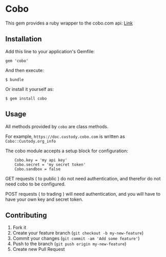 # Cobo

This gem provides a ruby wrapper to the cobo.com api: [Link](https://doc.custody.cobo.com)
## Installation

Add this line to your application's Gemfile:

    gem 'cobo'

And then execute:

    $ bundle

Or install it yourself as:

    $ gem install cobo

## Usage

All methods provided by ```cobo``` are class methods.

For example, ```https://doc.custody.cobo.com``` is written as ```Cobo::Custody.org_info```

The cobo module accepts a setup block for configuration:

```
    Cobo.key = 'my api key'
    Cobo.secret = 'my secret token'
    Cobo.sandbox = false
```

GET requests ( to public ) do not need authentication, and therefor do not need cobo to be configured.

POST requests ( to trading ) will need authentication, and you will have to have your own key and secret token.

## Contributing

1. Fork it
2. Create your feature branch (`git checkout -b my-new-feature`)
3. Commit your changes (`git commit -am 'Add some feature'`)
4. Push to the branch (`git push origin my-new-feature`)
5. Create new Pull Request
